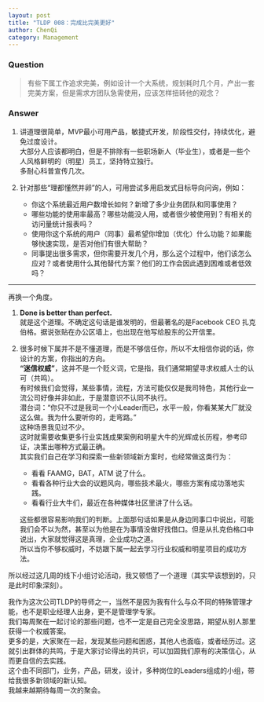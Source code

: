 ```yaml
---
layout: post
title: "TLDP 008：完成比完美更好"
author: ChenQi
category: Management
---
```


### Question

> 有些下属工作追求完美，例如设计一个大系统，规划耗时几个月，产出一套完美方案，但是需求方团队急需使用，应该怎样扭转他的观念？

### Answer

1. 讲道理很简单，MVP最小可用产品，敏捷式开发，阶段性交付，持续优化，避免过度设计。  
大部分人应该都明白，但是不排除有一些职场新人（毕业生），或者是一些个人风格鲜明的（明星）员工，坚持特立独行。  
多耐心科普宣传几次。  
2. 针对那些“理都懂然并卵”的人，可用尝试多用启发式目标导向问询，例如：

    + 你这个系统最近用户数增长如何？新增了多少业务团队和同事使用？
    + 哪些功能的使用率最高？哪些功能没人用，或者很少被使用到？有相关的访问量统计报表吗？
    + 使用你这个系统的用户（同事）最希望你增加（优化）什么功能？如果能够快速实现，是否对他们有很大帮助？
    + 同事提出很多需求，但你需要开发几个月，那么这个过程中，他们该怎么应对？或者使用什么其他替代方案？他们的工作会因此遇到困难或者低效吗？

--------
再换一个角度。  

1. **Done is better than perfect.**  
就是这个道理。不确定这句话是谁发明的，但最著名的是Facebook CEO 扎克伯格。据说张贴在办公区墙上，也出现在他写给股东的公开信里。  
2. 很多时候下属并不是不懂道理，而是不够信任你，所以不太相信你说的话，你设计的方案，你指出的方向。  
**“迷信权威”**，这并不是一个贬义词，它是指，我们通常期望寻求权威人士的认可（共鸣）。  
有时候我们会觉得，某些事情，流程，方法可能仅仅是我司特色，其他行业一流公司好像并非如此，于是潜意识不认同不执行。  
潜台词：“你只不过是我司一个小Leader而已，水平一般，你看某某大厂就没这么做。我为什么要听你的，走弯路。”  
这种场景我见过不少。  
这时就需要收集更多行业实践成果案例和明星大牛的光辉成长历程，参考印证，决策出哪种方式最正确。  
其实我们自己在学习和探索一些新领域新方案时，也经常做这类行为：

    + 看看 FAAMG，BAT，ATM 说了什么。
    + 看看各种行业大会的议题风向，哪些技术最火，哪些方案有成功落地实践。
    + 看看行业大牛们，最近在各种媒体社区里讲了什么话。

    这些都很容易影响我们的判断。上面那句话如果是从身边同事口中说出，可能我们会不以为然，甚至以为他是在为事情没做好找借口。但是从扎克伯格口中说出，大家就觉得这是真理，企业成功之道。  
    所以当你不够权威时，不妨跟下属一起去学习行业权威和明星项目​的成功​方法。​  

所以经过这几周的线下小组讨论活动，我又顿悟了一个道理（其实早该想到的，只是此时印象深刻）。  

我作为这次公司TLDP的导师之一，当然不是因为我有什么与众不同的特殊管理才能，也不是职业经理人出身，更不是管理学专家。  
我们每周聚在一起讨论的那些问题，也不一定是自己完全没思路，期望从别人那里获得一个权威答案。  
更多的是，大家聚在一起，发现某些问题和困惑，其他人也面临，或者经历过。这就引出群体的共鸣，于是大家讨论得出的共识，可以加固我们原有的决策信心，从而更自信的去实践。  
这个由不同部门，业务，产品，研发，设计，多种岗位的Leaders组成的小组，带给我很多新领域的新认知。  
我越来越期待每周一次的聚会。  
